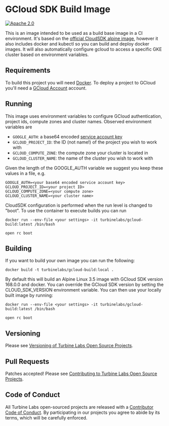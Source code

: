 
[//]: # ( Copyright 2018 Turbine Labs, Inc.                                   )
[//]: # ( you may not use this file except in compliance with the License.    )
[//]: # ( You may obtain a copy of the License at                             )
[//]: # (                                                                     )
[//]: # (     http://www.apache.org/licenses/LICENSE-2.0                      )
[//]: # (                                                                     )
[//]: # ( Unless required by applicable law or agreed to in writing, software )
[//]: # ( distributed under the License is distributed on an "AS IS" BASIS,   )
[//]: # ( WITHOUT WARRANTIES OR CONDITIONS OF ANY KIND, either express or     )
[//]: # ( implied. See the License for the specific language governing        )
[//]: # ( permissions and limitations under the License.                      )

# GCloud SDK Build Image

[![Apache 2.0](https://img.shields.io/badge/license-apache%202.0-blue.svg)](LICENSE)

This is an image intended to be used as a build base image in a CI
environment. It's based on the
[official CloudSDK alpine image](https://github.com/GoogleCloudPlatform/cloud-sdk-docker/blob/master/alpine/Dockerfile),
however it also includes docker and kubectl so you can build and deploy docker
images. It will also automatically configure gcloud to access a specific GKE
cluster based on environment variables.

## Requirements

To build this project you will
need [Docker](https://docs.docker.com/engine/installation/). To deploy a project
to GCloud you'll need a [GCloud Account](https://cloud.google.com/) account.

## Running

This image uses environment variables to configure GCloud authentication,
project ids, compute zones and cluster names. Observed environment variables are

* `GOOGLE_AUTH`: a base64 encoded [service account key](https://cloud.google.com/docs/authentication/getting-started)
* `GCLOUD_PROJECT_ID`: the ID (not name!) of the project you wish to work with
* `GCLOUD_COMPUTE_ZONE`: the compute zone your cluster is located in
* `GCLOUD_CLUSTER_NAME`: the name of the cluster you wish to work with

Given the length of the GOOGLE_AUTH variable we suggest you keep these values in
a file, e.g.

```
GOOGLE_AUTH=<your base64 encoded service account key>
GCLOUD_PROJECT_ID=<your project ID>
GCLOUD_COMPUTE_ZONE=<your compute zone>
GCLOUD_CLUSTER_NAME=<your cluster name>
```

CloudSDK configuration is performed when the run level is changed to "boot". To
use the container to execute builds you can run

```console
docker run --env-file <your settings> -it turbinelabs/gcloud-build:latest /bin/bash

open rc boot
```

## Building

If you want to build your own image you can run the following:

```
docker build -t turbinelabs/gcloud-build:local .
```

By default this will build an Alpine Linux 3.5 image with GCloud SDK version
168.0.0 and docker. You can override the GCloud SDK version by setting the
CLOUD_SDK_VERSION environment variable. You can then use your locally built
image by running:

```console
docker run --env-file <your settings> -it turbinelabs/gcloud-build:latest /bin/bash

open rc boot
```

## Versioning

Please see [Versioning of Turbine Labs Open Source Projects](http://github.com/turbinelabs/developer/blob/master/README.md#versioning).

## Pull Requests

Patches accepted! Please see [Contributing to Turbine Labs Open Source Projects](http://github.com/turbinelabs/developer/blob/master/README.md#contributing).

## Code of Conduct

All Turbine Labs open-sourced projects are released with a
[Contributor Code of Conduct](CODE_OF_CONDUCT.md). By participating in our
projects you agree to abide by its terms, which will be carefully enforced.
